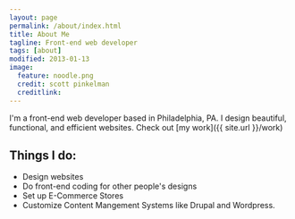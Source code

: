 ```yaml
---
layout: page
permalink: /about/index.html
title: About Me
tagline: Front-end web developer
tags: [about]
modified: 2013-01-13
image:
  feature: noodle.png
  credit: scott pinkelman
  creditlink: 
---
```


I'm a front-end web developer based in Philadelphia, PA. I design beautiful, functional, and efficient websites. Check out [my work]({{ site.url }}/work)

## Things I do:

* Design websites
* Do front-end coding for other people's designs
* Set up E-Commerce Stores
* Customize Content Mangement Systems like Drupal and Wordpress.

